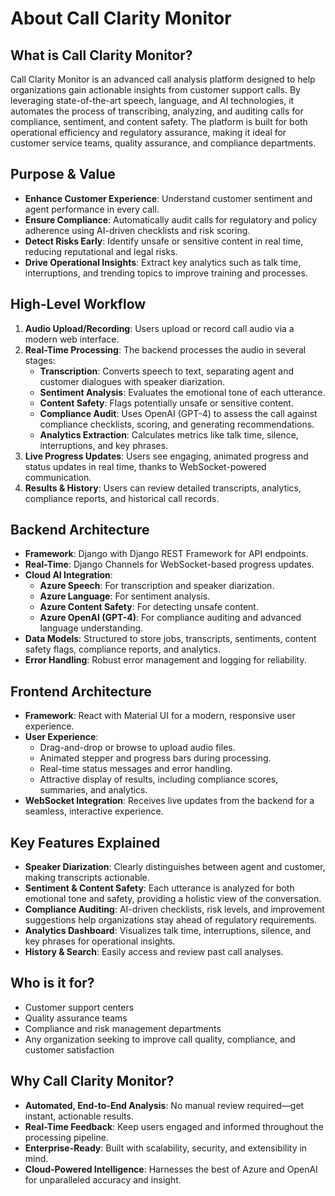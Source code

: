 # About Call Clarity Monitor

## What is Call Clarity Monitor?

Call Clarity Monitor is an advanced call analysis platform designed to help organizations gain actionable insights from customer support calls. By leveraging state-of-the-art speech, language, and AI technologies, it automates the process of transcribing, analyzing, and auditing calls for compliance, sentiment, and content safety. The platform is built for both operational efficiency and regulatory assurance, making it ideal for customer service teams, quality assurance, and compliance departments.

## Purpose & Value

- **Enhance Customer Experience**: Understand customer sentiment and agent performance in every call.
- **Ensure Compliance**: Automatically audit calls for regulatory and policy adherence using AI-driven checklists and risk scoring.
- **Detect Risks Early**: Identify unsafe or sensitive content in real time, reducing reputational and legal risks.
- **Drive Operational Insights**: Extract key analytics such as talk time, interruptions, and trending topics to improve training and processes.

## High-Level Workflow

1. **Audio Upload/Recording**: Users upload or record call audio via a modern web interface.
2. **Real-Time Processing**: The backend processes the audio in several stages:
   - **Transcription**: Converts speech to text, separating agent and customer dialogues with speaker diarization.
   - **Sentiment Analysis**: Evaluates the emotional tone of each utterance.
   - **Content Safety**: Flags potentially unsafe or sensitive content.
   - **Compliance Audit**: Uses OpenAI (GPT-4) to assess the call against compliance checklists, scoring, and generating recommendations.
   - **Analytics Extraction**: Calculates metrics like talk time, silence, interruptions, and key phrases.
3. **Live Progress Updates**: Users see engaging, animated progress and status updates in real time, thanks to WebSocket-powered communication.
4. **Results & History**: Users can review detailed transcripts, analytics, compliance reports, and historical call records.

## Backend Architecture

- **Framework**: Django with Django REST Framework for API endpoints.
- **Real-Time**: Django Channels for WebSocket-based progress updates.
- **Cloud AI Integration**:
  - **Azure Speech**: For transcription and speaker diarization.
  - **Azure Language**: For sentiment analysis.
  - **Azure Content Safety**: For detecting unsafe content.
  - **Azure OpenAI (GPT-4)**: For compliance auditing and advanced language understanding.
- **Data Models**: Structured to store jobs, transcripts, sentiments, content safety flags, compliance reports, and analytics.
- **Error Handling**: Robust error management and logging for reliability.

## Frontend Architecture

- **Framework**: React with Material UI for a modern, responsive user experience.
- **User Experience**:
  - Drag-and-drop or browse to upload audio files.
  - Animated stepper and progress bars during processing.
  - Real-time status messages and error handling.
  - Attractive display of results, including compliance scores, summaries, and analytics.
- **WebSocket Integration**: Receives live updates from the backend for a seamless, interactive experience.

## Key Features Explained

- **Speaker Diarization**: Clearly distinguishes between agent and customer, making transcripts actionable.
- **Sentiment & Content Safety**: Each utterance is analyzed for both emotional tone and safety, providing a holistic view of the conversation.
- **Compliance Auditing**: AI-driven checklists, risk levels, and improvement suggestions help organizations stay ahead of regulatory requirements.
- **Analytics Dashboard**: Visualizes talk time, interruptions, silence, and key phrases for operational insights.
- **History & Search**: Easily access and review past call analyses.

## Who is it for?

- Customer support centers
- Quality assurance teams
- Compliance and risk management departments
- Any organization seeking to improve call quality, compliance, and customer satisfaction

## Why Call Clarity Monitor?

- **Automated, End-to-End Analysis**: No manual review required—get instant, actionable results.
- **Real-Time Feedback**: Keep users engaged and informed throughout the processing pipeline.
- **Enterprise-Ready**: Built with scalability, security, and extensibility in mind.
- **Cloud-Powered Intelligence**: Harnesses the best of Azure and OpenAI for unparalleled accuracy and insight. 